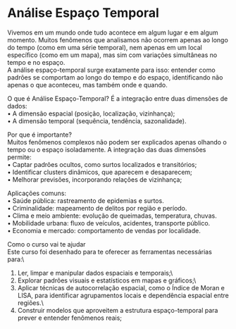 # Análise Espaço Temporal
Vivemos em um mundo onde tudo acontece em algum lugar e em algum momento. Muitos fenômenos que analisamos não ocorrem apenas ao longo do tempo (como em uma série temporal), nem apenas em um local específico (como em um mapa), mas sim com variações simultâneas no tempo e no espaço.\
A análise espaço-temporal surge exatamente para isso: entender como padrões se comportam ao longo do tempo e do espaço, identificando não apenas o que aconteceu, mas também onde e quando.

O que é Análise Espaço-Temporal?
É a integração entre duas dimensões de dados:\
•	A dimensão espacial (posição, localização, vizinhança);\
•	A dimensão temporal (sequência, tendência, sazonalidade).

Por que é importante?\
Muitos fenômenos complexos não podem ser explicados apenas olhando o tempo ou o espaço isoladamente. A integração das duas dimensões permite:\
•	Captar padrões ocultos, como surtos localizados e transitórios;\
•	Identificar clusters dinâmicos, que aparecem e desaparecem;\
•	Melhorar previsões, incorporando relações de vizinhança;

Aplicações comuns:\
•	Saúde pública: rastreamento de epidemias e surtos.\
•	Criminalidade: mapeamento de delitos por região e período.\
•	Clima e meio ambiente: evolução de queimadas, temperatura, chuvas.\
•	Mobilidade urbana: fluxo de veículos, acidentes, transporte público.\
•	Economia e mercado: comportamento de vendas por localidade.

Como o curso vai te ajudar\
Este curso foi desenhado para te oferecer as ferramentas necessárias para:\
1.	Ler, limpar e manipular dados espaciais e temporais;\
2.	Explorar padrões visuais e estatísticos em mapas e gráficos;\
3.	Aplicar técnicas de autocorrelação espacial, como o Índice de Moran e LISA, para identificar agrupamentos locais e dependência espacial entre regiões.\
4.	Construir modelos que aproveitem a estrutura espaço-temporal para prever e entender fenômenos reais;
